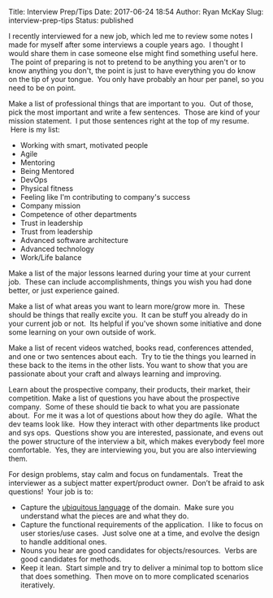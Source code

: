 Title: Interview Prep/Tips
Date: 2017-06-24 18:54
Author: Ryan McKay
Slug: interview-prep-tips
Status: published


I recently interviewed for a new job, which led me to review some notes I made for myself after some interviews a couple years ago.  I thought I would share them in case someone else might find something useful here.  The point of preparing is not to pretend to be anything you aren't or to know anything you don't, the point is just to have everything you do know on the tip of your tongue.  You only have probably an hour per panel, so you need to be on point.  

  

Make a list of professional things that are important to you.  Out of those, pick the most important and write a few sentences.  Those are kind of your mission statement.  I put those sentences right at the top of my resume.  Here is my list:  

* Working with smart, motivated people
* Agile
* Mentoring
* Being Mentored
* DevOps
* Physical fitness
* Feeling like I'm contributing to company's success
* Company mission
* Competence of other departments
* Trust in leadership
* Trust from leadership
* Advanced software architecture
* Advanced technology
* Work/Life balance

Make a list of the major lessons learned during your time at your current job.  These can include accomplishments, things you wish you had done better, or just experience gained.  

Make a list of what areas you want to learn more/grow more in.  These should be things that really excite you.  It can be stuff you already do in your current job or not.  Its helpful if you've shown some initiative and done some learning on your own outside of work.

Make a list of recent videos watched, books read, conferences attended, and one or two sentences about each.  Try to tie the things you learned in these back to the items in the other lists. You want to show that you are passionate about your craft and always learning and improving.  

Learn about the prospective company, their products, their market, their competition. Make a list of questions you have about the prospective company.  Some of these should tie back to what you are passionate about.  For me it was a lot of questions about how they do agile.  What the dev teams look like.  How they interact with other departments like product and sys ops.  Questions show you are interested, passionate, and evens out the power structure of the interview a bit, which makes everybody feel more comfortable.  Yes, they are interviewing you, but you are also interviewing them.

For design problems, stay calm and focus on fundamentals.  Treat the interviewer as a subject matter expert/product owner.  Don’t be afraid to ask questions!  Your job is to:  

* Capture the [ubiquitous language](https://martinfowler.com/bliki/UbiquitousLanguage.html) of the domain.  Make sure you understand what the pieces are and what they do. 
* Capture the functional requirements of the application.  I like to focus on user stories/use cases.  Just solve one at a time, and evolve the design to handle additional ones.
* Nouns you hear are good candidates for objects/resources.  Verbs are good candidates for methods.
* Keep it lean.  Start simple and try to deliver a minimal top to bottom slice that does something.  Then move on to more complicated scenarios iteratively.